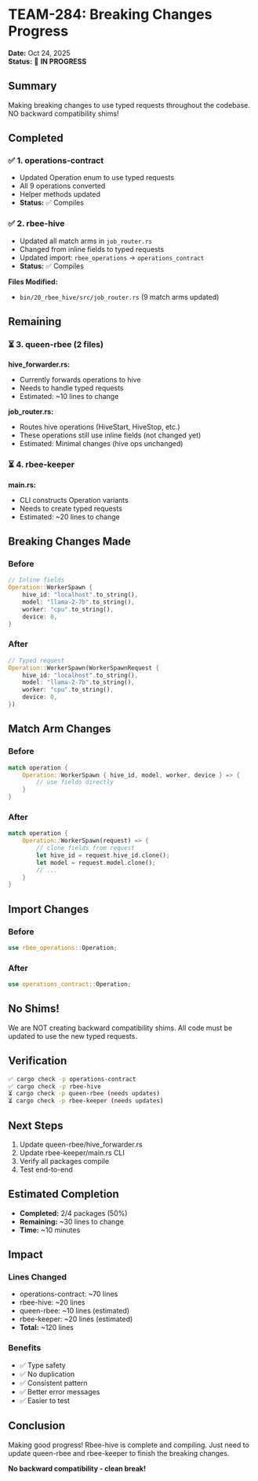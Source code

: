 # TEAM-284: Breaking Changes Progress

**Date:** Oct 24, 2025  
**Status:** 🚧 **IN PROGRESS**

## Summary

Making breaking changes to use typed requests throughout the codebase. NO backward compatibility shims!

## Completed

### ✅ 1. operations-contract
- Updated Operation enum to use typed requests
- All 9 operations converted
- Helper methods updated
- **Status:** ✅ Compiles

### ✅ 2. rbee-hive
- Updated all match arms in `job_router.rs`
- Changed from inline fields to typed requests
- Updated import: `rbee_operations` → `operations_contract`
- **Status:** ✅ Compiles

**Files Modified:**
- `bin/20_rbee_hive/src/job_router.rs` (9 match arms updated)

## Remaining

### ⏳ 3. queen-rbee (2 files)

**hive_forwarder.rs:**
- Currently forwards operations to hive
- Needs to handle typed requests
- Estimated: ~10 lines to change

**job_router.rs:**
- Routes hive operations (HiveStart, HiveStop, etc.)
- These operations still use inline fields (not changed yet)
- Estimated: Minimal changes (hive ops unchanged)

### ⏳ 4. rbee-keeper

**main.rs:**
- CLI constructs Operation variants
- Needs to create typed requests
- Estimated: ~20 lines to change

## Breaking Changes Made

### Before
```rust
// Inline fields
Operation::WorkerSpawn {
    hive_id: "localhost".to_string(),
    model: "llama-2-7b".to_string(),
    worker: "cpu".to_string(),
    device: 0,
}
```

### After
```rust
// Typed request
Operation::WorkerSpawn(WorkerSpawnRequest {
    hive_id: "localhost".to_string(),
    model: "llama-2-7b".to_string(),
    worker: "cpu".to_string(),
    device: 0,
})
```

## Match Arm Changes

### Before
```rust
match operation {
    Operation::WorkerSpawn { hive_id, model, worker, device } => {
        // use fields directly
    }
}
```

### After
```rust
match operation {
    Operation::WorkerSpawn(request) => {
        // clone fields from request
        let hive_id = request.hive_id.clone();
        let model = request.model.clone();
        // ...
    }
}
```

## Import Changes

### Before
```rust
use rbee_operations::Operation;
```

### After
```rust
use operations_contract::Operation;
```

## No Shims!

We are NOT creating backward compatibility shims. All code must be updated to use the new typed requests.

## Verification

```bash
✅ cargo check -p operations-contract
✅ cargo check -p rbee-hive
⏳ cargo check -p queen-rbee (needs updates)
⏳ cargo check -p rbee-keeper (needs updates)
```

## Next Steps

1. Update queen-rbee/hive_forwarder.rs
2. Update rbee-keeper/main.rs CLI
3. Verify all packages compile
4. Test end-to-end

## Estimated Completion

- **Completed:** 2/4 packages (50%)
- **Remaining:** ~30 lines to change
- **Time:** ~10 minutes

## Impact

### Lines Changed
- operations-contract: ~70 lines
- rbee-hive: ~20 lines
- queen-rbee: ~10 lines (estimated)
- rbee-keeper: ~20 lines (estimated)
- **Total:** ~120 lines

### Benefits
- ✅ Type safety
- ✅ No duplication
- ✅ Consistent pattern
- ✅ Better error messages
- ✅ Easier to test

## Conclusion

Making good progress! Rbee-hive is complete and compiling. Just need to update queen-rbee and rbee-keeper to finish the breaking changes.

**No backward compatibility - clean break!**

